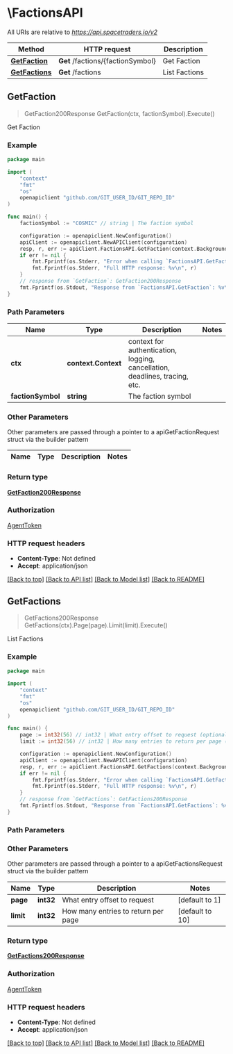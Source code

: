 # \FactionsAPI

All URIs are relative to *https://api.spacetraders.io/v2*

Method | HTTP request | Description
------------- | ------------- | -------------
[**GetFaction**](FactionsAPI.md#GetFaction) | **Get** /factions/{factionSymbol} | Get Faction
[**GetFactions**](FactionsAPI.md#GetFactions) | **Get** /factions | List Factions



## GetFaction

> GetFaction200Response GetFaction(ctx, factionSymbol).Execute()

Get Faction



### Example

```go
package main

import (
    "context"
    "fmt"
    "os"
    openapiclient "github.com/GIT_USER_ID/GIT_REPO_ID"
)

func main() {
    factionSymbol := "COSMIC" // string | The faction symbol

    configuration := openapiclient.NewConfiguration()
    apiClient := openapiclient.NewAPIClient(configuration)
    resp, r, err := apiClient.FactionsAPI.GetFaction(context.Background(), factionSymbol).Execute()
    if err != nil {
        fmt.Fprintf(os.Stderr, "Error when calling `FactionsAPI.GetFaction``: %v\n", err)
        fmt.Fprintf(os.Stderr, "Full HTTP response: %v\n", r)
    }
    // response from `GetFaction`: GetFaction200Response
    fmt.Fprintf(os.Stdout, "Response from `FactionsAPI.GetFaction`: %v\n", resp)
}
```

### Path Parameters


Name | Type | Description  | Notes
------------- | ------------- | ------------- | -------------
**ctx** | **context.Context** | context for authentication, logging, cancellation, deadlines, tracing, etc.
**factionSymbol** | **string** | The faction symbol | 

### Other Parameters

Other parameters are passed through a pointer to a apiGetFactionRequest struct via the builder pattern


Name | Type | Description  | Notes
------------- | ------------- | ------------- | -------------


### Return type

[**GetFaction200Response**](GetFaction200Response.md)

### Authorization

[AgentToken](../README.md#AgentToken)

### HTTP request headers

- **Content-Type**: Not defined
- **Accept**: application/json

[[Back to top]](#) [[Back to API list]](../README.md#documentation-for-api-endpoints)
[[Back to Model list]](../README.md#documentation-for-models)
[[Back to README]](../README.md)


## GetFactions

> GetFactions200Response GetFactions(ctx).Page(page).Limit(limit).Execute()

List Factions



### Example

```go
package main

import (
    "context"
    "fmt"
    "os"
    openapiclient "github.com/GIT_USER_ID/GIT_REPO_ID"
)

func main() {
    page := int32(56) // int32 | What entry offset to request (optional) (default to 1)
    limit := int32(56) // int32 | How many entries to return per page (optional) (default to 10)

    configuration := openapiclient.NewConfiguration()
    apiClient := openapiclient.NewAPIClient(configuration)
    resp, r, err := apiClient.FactionsAPI.GetFactions(context.Background()).Page(page).Limit(limit).Execute()
    if err != nil {
        fmt.Fprintf(os.Stderr, "Error when calling `FactionsAPI.GetFactions``: %v\n", err)
        fmt.Fprintf(os.Stderr, "Full HTTP response: %v\n", r)
    }
    // response from `GetFactions`: GetFactions200Response
    fmt.Fprintf(os.Stdout, "Response from `FactionsAPI.GetFactions`: %v\n", resp)
}
```

### Path Parameters



### Other Parameters

Other parameters are passed through a pointer to a apiGetFactionsRequest struct via the builder pattern


Name | Type | Description  | Notes
------------- | ------------- | ------------- | -------------
 **page** | **int32** | What entry offset to request | [default to 1]
 **limit** | **int32** | How many entries to return per page | [default to 10]

### Return type

[**GetFactions200Response**](GetFactions200Response.md)

### Authorization

[AgentToken](../README.md#AgentToken)

### HTTP request headers

- **Content-Type**: Not defined
- **Accept**: application/json

[[Back to top]](#) [[Back to API list]](../README.md#documentation-for-api-endpoints)
[[Back to Model list]](../README.md#documentation-for-models)
[[Back to README]](../README.md)

